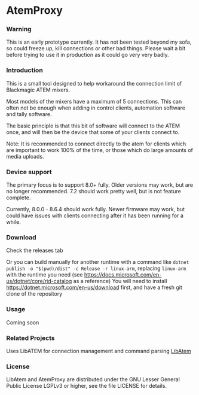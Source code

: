 # AtemProxy

### Warning

This is an early prototype currently. It has not been tested beyond my sofa, so could freeze up, kill connections or other bad things. Please wait a bit before trying to use it in production as it could go very very badly.

### Introduction

This is a small tool designed to help workaround the connection limit of Blackmagic ATEM mixers.

Most models of the mixers have a maximum of 5 connections. This can often not be enough when adding in control clients, automation software and tally software.

The basic principle is that this bit of software will connect to the ATEM once, and will then be the device that some of your clients connect to.

Note: It is recommended to connect directly to the atem for clients which are important to work 100% of the time, or those which do large amounts of media uploads.

### Device support
The primary focus is to support 8.0+ fully. Older versions may work, but are no longer recommended.
7.2 should work pretty well, but is not feature complete.

Currently, 8.0.0 - 8.6.4 should work fully. Newer firmware may work, but could have issues with clients connecting after it has been running for a while.

### Download

Check the releases tab

Or you can build manually for another runtime with a command like `dotnet publish -o "$(pwd)/dist" -c Release -r linux-arm`, replacing `linux-arm` with the runtime you need (see https://docs.microsoft.com/en-us/dotnet/core/rid-catalog as a reference)
You will need to install https://dotnet.microsoft.com/en-us/download first, and have a fresh git clone of the repository

### Usage
Coming soon


### Related Projects
Uses LibATEM for connection management and command parsing [LibAtem](https://github.com/LibAtem/LibAtem)

### License

LibAtem and AtemProxy are distributed under the GNU Lesser General Public License LGPLv3 or higher, see the file LICENSE for details.


